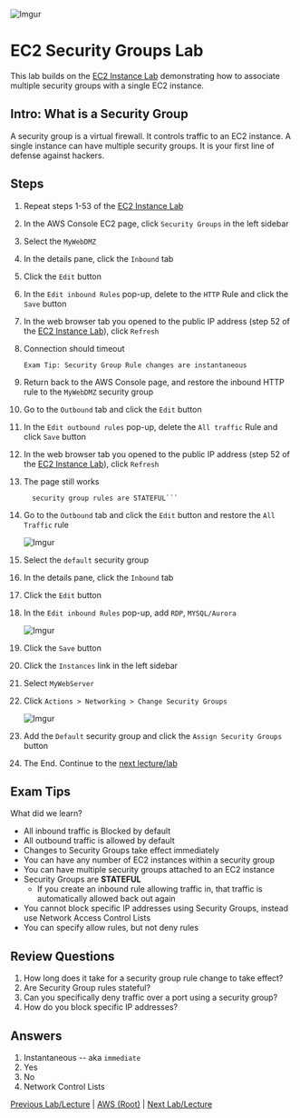 ![Imgur](https://i.imgur.com/9awJmtb.png)


EC2 Security Groups Lab
======

This lab builds on the [EC2 Instance Lab](ec2-instance-lab.md) demonstrating how to associate multiple security
groups with a single EC2 instance.


## Intro: What is a Security Group

A security group is a virtual firewall. It controls traffic to an EC2 instance. A single instance can have 
multiple security groups. It is your first line of defense against hackers.


## Steps

1.  Repeat steps 1-53 of the [EC2 Instance Lab](ec2-instance-lab.md)
2.  In the AWS Console EC2 page, click `Security Groups` in the left sidebar
3.  Select the `MyWebDMZ`
4.  In the details pane, click the `Inbound` tab
5.  Click the `Edit` button
6.  In the `Edit inbound Rules` pop-up, delete to the `HTTP` Rule and click the `Save` button
7.  In the web browser tab you opened to the public IP address (step 52 of the [EC2 Instance Lab](ec2-instance-lab.md)),
    click `Refresh`
8.  Connection should timeout

    ```Exam Tip: Security Group Rule changes are instantaneous```  

9.  Return back to the AWS Console page, and restore the inbound HTTP rule to the `MyWebDMZ` security group
10. Go to the `Outbound` tab and click the `Edit` button
11. In the `Edit outbound rules` pop-up, delete the `All traffic` Rule and click `Save` button
12. In the web browser tab you opened to the public IP address (step 52 of the [EC2 Instance Lab](ec2-instance-lab.md)),
    click `Refresh`
13. The page still works 

    ```Exam Tip: As soon as you add an Inbound rule, Outbound rules are added automatically. This means 
      security group rules are STATEFUL```

14. Go to the `Outbound` tab and click the `Edit` button and restore the `All Traffic` rule

    ![Imgur](https://i.imgur.com/2AevHPF.png)
    
15. Select the `default` security group
16. In the details pane, click the `Inbound` tab
17. Click the `Edit` button
18. In the `Edit inbound Rules` pop-up, add `RDP`, `MYSQL/Aurora` 

    ![Imgur](https://i.imgur.com/KZVkuDv.png)
    
19. Click the `Save` button
20. Click the `Instances` link in the left sidebar
21. Select `MyWebServer`
22. Click `Actions > Networking > Change Security Groups`

    ![Imgur](https://i.imgur.com/wxWOwKb.png)
    
23. Add the `Default` security group and click the `Assign Security Groups` button
24. The End.  Continue to the [next lecture/lab](ec2-ebs-volumes-lab.md)


## Exam Tips

What did we learn?

* All inbound traffic is Blocked by default
* All outbound traffic is allowed by default
* Changes to Security Groups take effect immediately
* You can have any number of EC2 instances within a security group
* You can have multiple security groups attached to an EC2 instance
* Security Groups are **STATEFUL**
  * If you create an inbound rule allowing traffic in, that traffic is automatically allowed back out again
* You cannot block specific IP addresses using Security Groups, instead use Network Access Control Lists
* You can specify allow rules, but not deny rules


## Review Questions

1.  How long does it take for a security group rule change to take effect?
2.  Are Security Group rules stateful?
3.  Can you specifically deny traffic over a port using a security group?
4.  How do you block specific IP addresses?


## Answers

1.  Instantaneous -- aka `immediate`
2.  Yes
3.  No
4.  Network Control Lists


[Previous Lab/Lecture](ec2-instance-lab.md) | [AWS (Root)](../readme.adoc) | [Next Lab/Lecture](ec2-ebs-volumes-lab.md)
